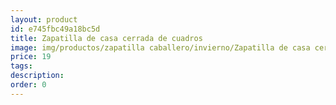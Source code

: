```yaml
---
layout: product
id: e745fbc49a18bc5d
title: Zapatilla de casa cerrada de cuadros
image: img/productos/zapatilla caballero/invierno/Zapatilla de casa cerrada de cuadros=19.webp
price: 19
tags: 
description: 
order: 0
---
```

